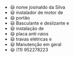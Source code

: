 - 😃 nome josinaldo da Silva 
- 😃 instalador de motor de
- 😃 portão 
- 😃 Basculante e deslizante e 
- 😃 instalação de 
- 😃 placa anti-raios 
- 😃 travas elétricas e
- 😃 Manutenção em geral 
- 😃 (11) 952278223




